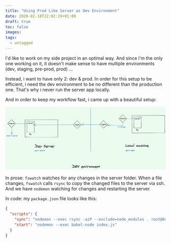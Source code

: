 ```yaml
---
title: "Using Prod Like Server as Dev Environment"
date: 2020-02-18T22:02:19+01:00
draft: true
toc: false
images:
tags: 
  - untagged
---
```

I'd like to work on my side project in an optimal way. 
And since i'm the only one working on it, it doesn't make sense to 
have multiple environments (dev, staging, pre-prod, prod) ...

Instead, i want to have only 2: dev & prod.
In order for this setup to be efficient, i need the dev environment to be no different than the production one. 
That's why i never run the server app locally. 

And in order to keep my workflow fast, i came up with a beautiful setup:

![dev setup](../../static/images/dev_environment.png)

In prose: `fswatch` watches for any changes in the server folder. When a file changes, `fswatch` calls `rsync` to copy the changed files to the server via ssh.
And we have `nodemon` watching for changes and restarting the server.

In code: my `package.json` file looks like this:
```json
{
  "scripts": {
    "sync": "nodemon --exec rsync -azP --exclude=node_modules . root@64.225.31.169:server",
    "start": "nodemon --exec babel-node index.js"
  }
}
``` 
